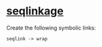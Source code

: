 # [seqlinkage](https://hpc.nih.gov/apps/seqlinkage.html)

Create the following symbolic links:
```
seqlink -> wrap
```
